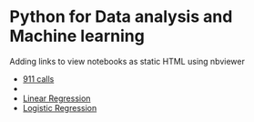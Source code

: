 # Python for Data analysis and Machine learning

Adding links to view notebooks as static HTML using nbviewer

* [911 calls](https://nbviewer.jupyter.org/github/harikm-uw/Python-for-Data-analysis-and-Machine-learning/blob/master/911_calls-Kaggle.ipynb)
* 
* [Linear Regression](https://nbviewer.jupyter.org/github/harikm-uw/Python-for-Data-analysis-and-Machine-learning/blob/master/Linear_Regression_Project.ipynb)
* [Logistic Regression](https://nbviewer.jupyter.org/github/harikm-uw/Python-for-Data-analysis-and-Machine-learning/blob/master/Logistic_Regression_Project.ipynb)
